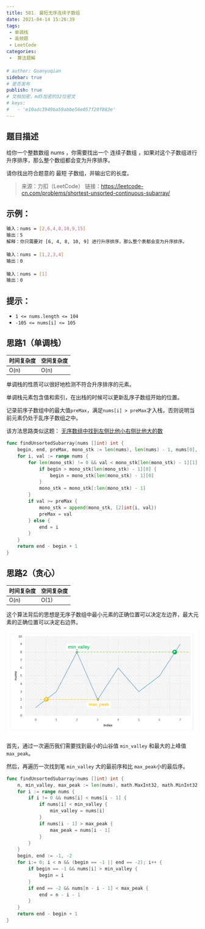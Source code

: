 ```yaml
---
title: 581. 最短无序连续子数组
date: 2021-04-14 15:26:39
tags:
 - 单调栈
 - 高频题
 - LeetCode
categories:
 -  算法题解

# author: Guanyuqian
sidebar: true
# 是否发布
publish: true
# 文档加密，md5加密的32位密文
# keys:
# 	- 'e10adc3949ba59abbe56e057f20f883e'
---
```


## 题目描述



给你一个整数数组 nums ，你需要找出一个 连续子数组 ，如果对这个子数组进行升序排序，那么整个数组都会变为升序排序。

请你找出符合题意的 最短 子数组，并输出它的长度。

 <!-- more -->
> 来源：力扣（LeetCode）
> 链接：https://leetcode-cn.com/problems/shortest-unsorted-continuous-subarray/

## 示例：
```bash
输入：nums = [2,6,4,8,10,9,15]
输出：5
解释：你只需要对 [6, 4, 8, 10, 9] 进行升序排序，那么整个表都会变为升序排序。

输入：nums = [1,2,3,4]
输出：0

输入：nums = [1]
输出：0
```

## 提示：

- `1 <= nums.length <= 104`
- `-105 <= nums[i] <= 105`



## 思路1（单调栈）

| 时间复杂度 | 空间复杂度 |
| ---------- | ---------- |
| O(n)       | O(n)       |

单调栈的性质可以很好地检测不符合升序排序的元素。

单调栈元素包含值和索引，在出栈的时候可以更新乱序子数组开始的位置。

记录前序子数组中的最大值`preMax`，满足`nums[i] > preMax`才入栈，否则说明当前元素仍处于乱序子数组之中。

该方法思路类似这题： [无序数组中找到左侧比他小右侧比他大的数](www.guanyuqian.com/content/blogs/algorithm/ThePivotElements)



```go
func findUnsortedSubarray(nums []int) int {
    begin, end, preMax, mono_stk := len(nums), len(nums) - 1, nums[0], [][2]int{}
    for i, val := range nums {
        for len(mono_stk) != 0 && val < mono_stk[len(mono_stk) - 1][1] {
            if begin > mono_stk[len(mono_stk) - 1][0] {
                begin = mono_stk[len(mono_stk) - 1][0]
            }
            mono_stk = mono_stk[:len(mono_stk) - 1]
        }
        if val >= preMax {
            mono_stk = append(mono_stk, [2]int{i, val})
            preMax = val
        } else {
            end = i
        }
    }
    return end - begin + 1
}
```



## 思路2（贪心）

| 时间复杂度 | 空间复杂度 |
| ---------- | ---------- |
| O(n)       | O(1)       |

这个算法背后的思想是无序子数组中最小元素的正确位置可以决定左边界，最大元素的正确位置可以决定右边界。

![picture](./picture.png)

首先，通过一次遍历我们需要找到最小的山谷值 `min_valley` 和最大的上峰值 `max_peak`。

然后，再遍历一次找到笔 `min_valley` 大的最前序和比 `max_peak`小的最后序。

```go
func findUnsortedSubarray(nums []int) int {
    n, min_valley, max_peak := len(nums), math.MaxInt32, math.MinInt32
    for i := range nums {
        if i != 0 && nums[i] < nums[i - 1] {
            if nums[i] < min_valley {
                min_valley = nums[i]
            }
            if nums[i - 1] > max_peak {
                max_peak = nums[i - 1]
            }
        }
    }
    begin, end := -1, -2
    for i:= 0; i < n && (begin == -1 || end == -2); i++ {
        if begin == -1 && nums[i] > min_valley {
            begin = i
        }
        if end == -2 && nums[n - i - 1] < max_peak {
            end = n - i - 1
        }
    }
    return end - begin + 1
}
```

